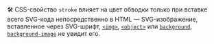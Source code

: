 🛠 CSS-свойство `stroke` влияет на цвет обводки только при вставке всего SVG-кода непосредственно в HTML — SVG-изображение,
вставленное через SVG-шрифт, [`<img>`](/html/img), [`<object>`](/html/object) или [`background`](/css/background), [`background-image`](/css/background-image) не увидит его.
